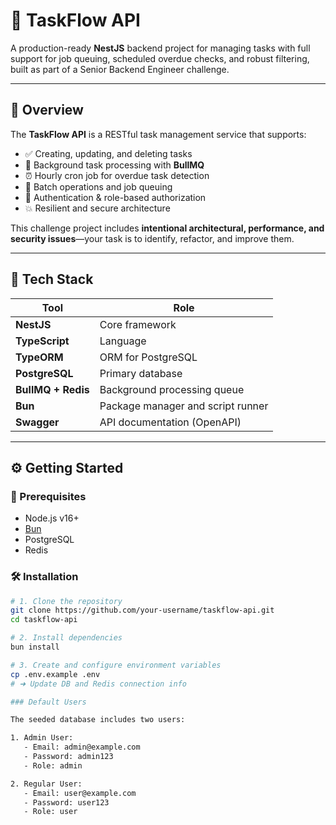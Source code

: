 # 🧠 TaskFlow API

A production-ready **NestJS** backend project for managing tasks with full support for job queuing, scheduled overdue checks, and robust filtering, built as part of a Senior Backend Engineer challenge.

---

## 📌 Overview

The **TaskFlow API** is a RESTful task management service that supports:

- ✅ Creating, updating, and deleting tasks
- 🔄 Background task processing with **BullMQ**
- ⏰ Hourly cron job for overdue task detection
- 🧵 Batch operations and job queuing
- 🔐 Authentication & role-based authorization
- 💥 Resilient and secure architecture

This challenge project includes **intentional architectural, performance, and security issues**—your task is to identify, refactor, and improve them.

---

## 🧱 Tech Stack

| Tool               | Role                              |
|-----------------   |-----------------------------------|
| **NestJS**         | Core framework                    |
| **TypeScript**     | Language                          |
| **TypeORM**        | ORM for PostgreSQL                |
| **PostgreSQL**     | Primary database                  |
| **BullMQ + Redis** | Background processing queue       |
| **Bun**            | Package manager and script runner |
| **Swagger**        | API documentation (OpenAPI)       |

---

## ⚙️ Getting Started

### 🧾 Prerequisites

- Node.js v16+
- [Bun](https://bun.sh/)
- PostgreSQL
- Redis

### 🛠 Installation

```bash
# 1. Clone the repository
git clone https://github.com/your-username/taskflow-api.git
cd taskflow-api

# 2. Install dependencies
bun install

# 3. Create and configure environment variables
cp .env.example .env
# ➜ Update DB and Redis connection info

### Default Users

The seeded database includes two users:

1. Admin User:
   - Email: admin@example.com
   - Password: admin123
   - Role: admin

2. Regular User:
   - Email: user@example.com
   - Password: user123
   - Role: user
